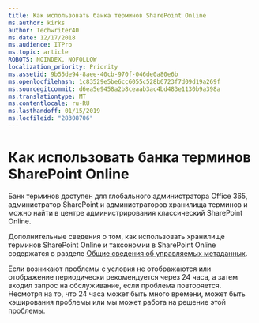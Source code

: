 ```yaml
---
title: Как использовать банка терминов SharePoint Online
ms.author: kirks
author: Techwriter40
ms.date: 12/17/2018
ms.audience: ITPro
ms.topic: article
ROBOTS: NOINDEX, NOFOLLOW
localization_priority: Priority
ms.assetid: 9b55de94-8aee-40cb-970f-046de0a80e6b
ms.openlocfilehash: 1c83529e5be6cc6055c528b6723f7d09d19a269f
ms.sourcegitcommit: d6ea5e9458a2b8ceaab3ac4bd483e1130b9a398a
ms.translationtype: MT
ms.contentlocale: ru-RU
ms.lasthandoff: 01/15/2019
ms.locfileid: "28308706"
---
```

# <a name="how-to-use-the-sharepoint-online-term-store"></a>Как использовать банка терминов SharePoint Online

Банк терминов доступен для глобального администратора Office 365, администратор SharePoint и администраторов хранилища терминов и можно найти в центре администрирования классический SharePoint Online. 
  
Дополнительные сведения о том, как использовать хранилище терминов SharePoint Online и таксономии в SharePoint Online содержатся в разделе [Общие сведения об управляемых метаданных](https://go.microsoft.com/fwlink/?linkid=2044674&amp;clcid=0x409).
  
Если возникают проблемы с условия не отображаются или отображение периодически рекомендуется через 24 часа, а затем входил запрос на обслуживание, если проблема повторяется. Несмотря на то, что 24 часа может быть много времени, может быть кэширования проблемы или мы может работа на решение этой проблемы.
  

